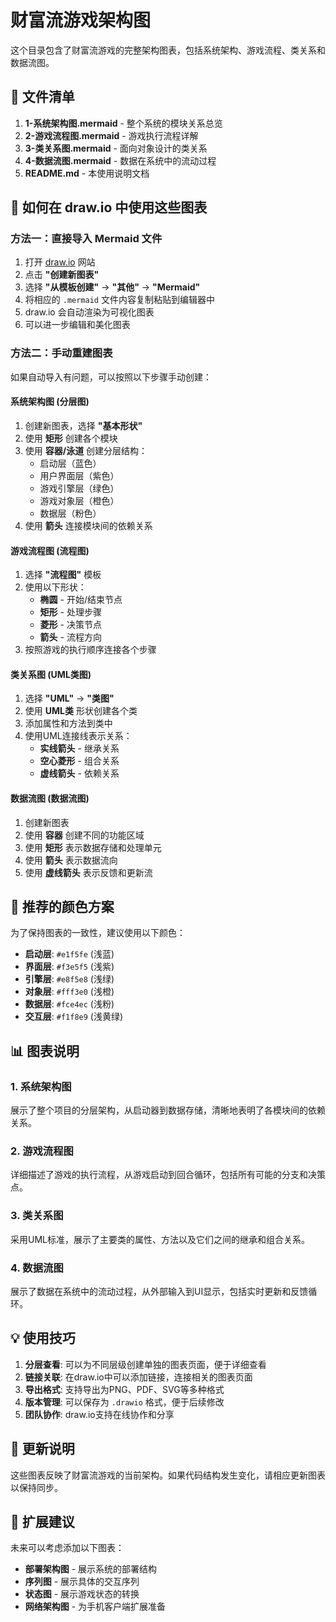 # 财富流游戏架构图

这个目录包含了财富流游戏的完整架构图表，包括系统架构、游戏流程、类关系和数据流图。

## 📁 文件清单

1. **1-系统架构图.mermaid** - 整个系统的模块关系总览
2. **2-游戏流程图.mermaid** - 游戏执行流程详解  
3. **3-类关系图.mermaid** - 面向对象设计的类关系
4. **4-数据流图.mermaid** - 数据在系统中的流动过程
5. **README.md** - 本使用说明文档

## 🎨 如何在 draw.io 中使用这些图表

### 方法一：直接导入 Mermaid 文件

1. 打开 [draw.io](https://app.diagrams.net/) 网站
2. 点击 **"创建新图表"**
3. 选择 **"从模板创建"** → **"其他"** → **"Mermaid"**
4. 将相应的 `.mermaid` 文件内容复制粘贴到编辑器中
5. draw.io 会自动渲染为可视化图表
6. 可以进一步编辑和美化图表

### 方法二：手动重建图表

如果自动导入有问题，可以按照以下步骤手动创建：

#### 系统架构图 (分层图)
1. 创建新图表，选择 **"基本形状"**
2. 使用 **矩形** 创建各个模块
3. 使用 **容器/泳道** 创建分层结构：
   - 启动层（蓝色）
   - 用户界面层（紫色）
   - 游戏引擎层（绿色）
   - 游戏对象层（橙色）
   - 数据层（粉色）
4. 使用 **箭头** 连接模块间的依赖关系

#### 游戏流程图 (流程图)
1. 选择 **"流程图"** 模板
2. 使用以下形状：
   - **椭圆** - 开始/结束节点
   - **矩形** - 处理步骤
   - **菱形** - 决策节点
   - **箭头** - 流程方向
3. 按照游戏的执行顺序连接各个步骤

#### 类关系图 (UML类图)
1. 选择 **"UML"** → **"类图"**
2. 使用 **UML类** 形状创建各个类
3. 添加属性和方法到类中
4. 使用UML连接线表示关系：
   - **实线箭头** - 继承关系
   - **空心菱形** - 组合关系
   - **虚线箭头** - 依赖关系

#### 数据流图 (数据流图)
1. 创建新图表
2. 使用 **容器** 创建不同的功能区域
3. 使用 **矩形** 表示数据存储和处理单元
4. 使用 **箭头** 表示数据流向
5. 使用 **虚线箭头** 表示反馈和更新流

## 🎨 推荐的颜色方案

为了保持图表的一致性，建议使用以下颜色：

- **启动层**: `#e1f5fe` (浅蓝)
- **界面层**: `#f3e5f5` (浅紫)  
- **引擎层**: `#e8f5e8` (浅绿)
- **对象层**: `#fff3e0` (浅橙)
- **数据层**: `#fce4ec` (浅粉)
- **交互层**: `#f1f8e9` (浅黄绿)

## 📊 图表说明

### 1. 系统架构图
展示了整个项目的分层架构，从启动器到数据存储，清晰地表明了各模块间的依赖关系。

### 2. 游戏流程图  
详细描述了游戏的执行流程，从游戏启动到回合循环，包括所有可能的分支和决策点。

### 3. 类关系图
采用UML标准，展示了主要类的属性、方法以及它们之间的继承和组合关系。

### 4. 数据流图
展示了数据在系统中的流动过程，从外部输入到UI显示，包括实时更新和反馈循环。

## 💡 使用技巧

1. **分层查看**: 可以为不同层级创建单独的图表页面，便于详细查看
2. **链接关联**: 在draw.io中可以添加链接，连接相关的图表页面
3. **导出格式**: 支持导出为PNG、PDF、SVG等多种格式
4. **版本管理**: 可以保存为 `.drawio` 格式，便于后续修改
5. **团队协作**: draw.io支持在线协作和分享

## 🔄 更新说明

这些图表反映了财富流游戏的当前架构。如果代码结构发生变化，请相应更新图表以保持同步。

## 📱 扩展建议

未来可以考虑添加以下图表：
- **部署架构图** - 展示系统的部署结构
- **序列图** - 展示具体的交互序列
- **状态图** - 展示游戏状态的转换
- **网络架构图** - 为手机客户端扩展准备 